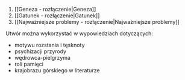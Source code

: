 1. [[Geneza - rozłączenie|Geneza]]
2. [[Gatunek - rozłączenie|Gatunek]]
3. [[Najważniejsze problemy - rozłączenie|Najważniejsze problemy]]

Utwór można wykorzystać w wypowiedziach dotyczących:
- motywu rozstania i tęsknoty
- psychizacji przyrody
- wędrowca-pielgrzyma
- roli pamięci
- krajobrazu górskiego w literaturze